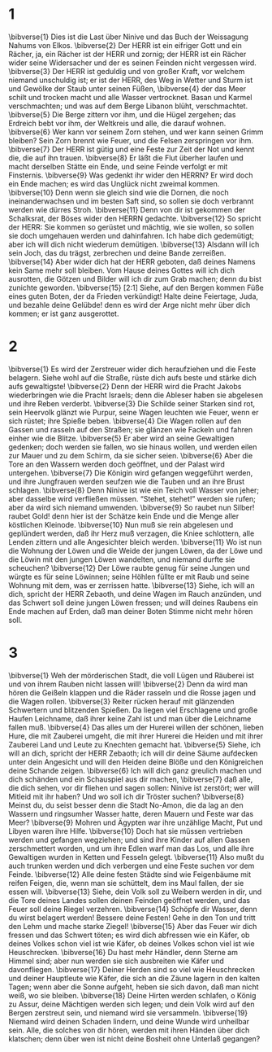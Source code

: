 # 1 
\bibverse{1} Dies ist die Last über Ninive und das Buch der Weissagung Nahums von Elkos. \bibverse{2} Der HERR ist ein eifriger Gott und ein Rächer, ja, ein Rächer ist der HERR und zornig; der HERR ist ein Rächer wider seine Widersacher und der es seinen Feinden nicht vergessen wird. \bibverse{3} Der HERR ist geduldig und von großer Kraft, vor welchem niemand unschuldig ist; er ist der HERR, des Weg in Wetter und Sturm ist und Gewölke der Staub unter seinen Füßen, \bibverse{4} der das Meer schilt und trocken macht und alle Wasser vertrocknet. Basan und Karmel verschmachten; und was auf dem Berge Libanon blüht, verschmachtet. \bibverse{5} Die Berge zittern vor ihm, und die Hügel zergehen; das Erdreich bebt vor ihm, der Weltkreis und alle, die darauf wohnen. \bibverse{6} Wer kann vor seinem Zorn stehen, und wer kann seinen Grimm bleiben? Sein Zorn brennt wie Feuer, und die Felsen zerspringen vor ihm. \bibverse{7} Der HERR ist gütig und eine Feste zur Zeit der Not und kennt die, die auf ihn trauen. \bibverse{8} Er läßt die Flut überher laufen und macht derselben Stätte ein Ende, und seine Feinde verfolgt er mit Finsternis. \bibverse{9} Was gedenkt ihr wider den HERRN? Er wird doch ein Ende machen; es wird das Unglück nicht zweimal kommen. \bibverse{10} Denn wenn sie gleich sind wie die Dornen, die noch ineinanderwachsen und im besten Saft sind, so sollen sie doch verbrannt werden wie dürres Stroh. \bibverse{11} Denn von dir ist gekommen der Schalksrat, der Böses wider den HERRN gedachte. \bibverse{12} So spricht der HERR: Sie kommen so gerüstet und mächtig, wie sie wollen, so sollen sie doch umgehauen werden und dahinfahren. Ich habe dich gedemütigt; aber ich will dich nicht wiederum demütigen. \bibverse{13} Alsdann will ich sein Joch, das du trägst, zerbrechen und deine Bande zerreißen. \bibverse{14} Aber wider dich hat der HERR geboten, daß deines Namens kein Same mehr soll bleiben. Vom Hause deines Gottes will ich dich ausrotten, die Götzen und Bilder will ich dir zum Grab machen; denn du bist zunichte geworden. \bibverse{15} [2:1] Siehe, auf den Bergen kommen Füße eines guten Boten, der da Frieden verkündigt! Halte deine Feiertage, Juda, und bezahle deine Gelübde! denn es wird der Arge nicht mehr über dich kommen; er ist ganz ausgerottet. 

# 2 
\bibverse{1} Es wird der Zerstreuer wider dich heraufziehen und die Feste belagern. Siehe wohl auf die Straße, rüste dich aufs beste und stärke dich aufs gewaltigste! \bibverse{2} Denn der HERR wird die Pracht Jakobs wiederbringen wie die Pracht Israels; denn die Ableser haben sie abgelesen und ihre Reben verderbt. \bibverse{3} Die Schilde seiner Starken sind rot, sein Heervolk glänzt wie Purpur, seine Wagen leuchten wie Feuer, wenn er sich rüstet; ihre Spieße beben. \bibverse{4} Die Wagen rollen auf den Gassen und rasseln auf den Straßen; sie glänzen wie Fackeln und fahren einher wie die Blitze. \bibverse{5} Er aber wird an seine Gewaltigen gedenken; doch werden sie fallen, wo sie hinaus wollen, und werden eilen zur Mauer und zu dem Schirm, da sie sicher seien. \bibverse{6} Aber die Tore an den Wassern werden doch geöffnet, und der Palast wird untergehen. \bibverse{7} Die Königin wird gefangen weggeführt werden, und ihre Jungfrauen werden seufzen wie die Tauben und an ihre Brust schlagen. \bibverse{8} Denn Ninive ist wie ein Teich voll Wasser von jeher; aber dasselbe wird verfließen müssen. “Stehet, stehet!” werden sie rufen; aber da wird sich niemand umwenden. \bibverse{9} So raubet nun Silber! raubet Gold! denn hier ist der Schätze kein Ende und die Menge aller köstlichen Kleinode. \bibverse{10} Nun muß sie rein abgelesen und geplündert werden, daß ihr Herz muß verzagen, die Kniee schlottern, alle Lenden zittern und alle Angesichter bleich werden. \bibverse{11} Wo ist nun die Wohnung der Löwen und die Weide der jungen Löwen, da der Löwe und die Löwin mit den jungen Löwen wandelten, und niemand durfte sie scheuchen? \bibverse{12} Der Löwe raubte genug für seine Jungen und würgte es für seine Löwinnen; seine Höhlen füllte er mit Raub und seine Wohnung mit dem, was er zerrissen hatte. \bibverse{13} Siehe, ich will an dich, spricht der HERR Zebaoth, und deine Wagen im Rauch anzünden, und das Schwert soll deine jungen Löwen fressen; und will deines Raubens ein Ende machen auf Erden, daß man deiner Boten Stimme nicht mehr hören soll. 

# 3 
\bibverse{1} Weh der mörderischen Stadt, die voll Lügen und Räuberei ist und von ihrem Rauben nicht lassen will! \bibverse{2} Denn da wird man hören die Geißeln klappen und die Räder rasseln und die Rosse jagen und die Wagen rollen. \bibverse{3} Reiter rücken herauf mit glänzenden Schwertern und blitzenden Spießen. Da liegen viel Erschlagene und große Haufen Leichname, daß ihrer keine Zahl ist und man über die Leichname fallen muß. \bibverse{4} Das alles um der Hurerei willen der schönen, lieben Hure, die mit Zauberei umgeht, die mit ihrer Hurerei die Heiden und mit ihrer Zauberei Land und Leute zu Knechten gemacht hat. \bibverse{5} Siehe, ich will an dich, spricht der HERR Zebaoth; ich will dir deine Säume aufdecken unter dein Angesicht und will den Heiden deine Blöße und den Königreichen deine Schande zeigen. \bibverse{6} Ich will dich ganz greulich machen und dich schänden und ein Schauspiel aus dir machen, \bibverse{7} daß alle, die dich sehen, vor dir fliehen und sagen sollen: Ninive ist zerstört; wer will Mitleid mit ihr haben? Und wo soll ich dir Tröster suchen? \bibverse{8} Meinst du, du seist besser denn die Stadt No-Amon, die da lag an den Wassern und ringsumher Wasser hatte, deren Mauern und Feste war das Meer? \bibverse{9} Mohren und Ägypten war ihre unzählige Macht, Put und Libyen waren ihre Hilfe. \bibverse{10} Doch hat sie müssen vertrieben werden und gefangen wegziehen; und sind ihre Kinder auf allen Gassen zerschmettert worden, und um ihre Edlen warf man das Los, und alle ihre Gewaltigen wurden in Ketten und Fesseln gelegt. \bibverse{11} Also mußt du auch trunken werden und dich verbergen und eine Feste suchen vor dem Feinde. \bibverse{12} Alle deine festen Städte sind wie Feigenbäume mit reifen Feigen, die, wenn man sie schüttelt, dem ins Maul fallen, der sie essen will. \bibverse{13} Siehe, dein Volk soll zu Weibern werden in dir, und die Tore deines Landes sollen deinen Feinden geöffnet werden, und das Feuer soll deine Riegel verzehren. \bibverse{14} Schöpfe dir Wasser, denn du wirst belagert werden! Bessere deine Festen! Gehe in den Ton und tritt den Lehm und mache starke Ziegel! \bibverse{15} Aber das Feuer wir dich fressen und das Schwert töten; es wird dich abfressen wie ein Käfer, ob deines Volkes schon viel ist wie Käfer, ob deines Volkes schon viel ist wie Heuschrecken. \bibverse{16} Du hast mehr Händler, denn Sterne am Himmel sind; aber nun werden sie sich ausbreiten wie Käfer und davonfliegen. \bibverse{17} Deiner Herden sind so viel wie Heuschrecken und deiner Hauptleute wie Käfer, die sich an die Zäune lagern in den kalten Tagen; wenn aber die Sonne aufgeht, heben sie sich davon, daß man nicht weiß, wo sie bleiben. \bibverse{18} Deine Hirten werden schlafen, o König zu Assur, deine Mächtigen werden sich legen; und dein Volk wird auf den Bergen zerstreut sein, und niemand wird sie versammeln. \bibverse{19} Niemand wird deinen Schaden lindern, und deine Wunde wird unheilbar sein. Alle, die solches von dir hören, werden mit ihren Händen über dich klatschen; denn über wen ist nicht deine Bosheit ohne Unterlaß gegangen? 